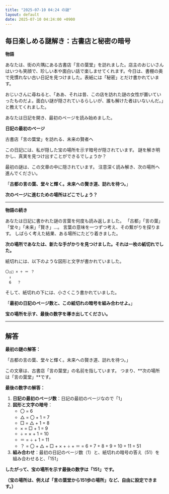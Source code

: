 ```yaml
---
title: "2025-07-10 04:24 の謎"
layout: default
date: 2025-07-10 04:24:00 +0900
---
```

## 毎日楽しめる謎解き：古書店と秘密の暗号

**物語**

あなたは、街の片隅にある古書店「言の葉堂」を訪れました。店主のおじいさんはいつも笑顔で、珍しい本や面白い話で楽しませてくれます。今日は、書棚の奥で見慣れない古い日記を見つけました。表紙には「秘密」とだけ書かれています。

おじいさんに尋ねると、「ああ、それは昔、この店を訪れた謎の女性が置いていったものだよ。面白い謎が隠されているらしいが、誰も解けた者はいないんだ。」と教えてくれました。

あなたは日記を開き、最初のページを読み始めました。

**日記の最初のページ**

古書店「言の葉堂」を訪れる、未来の賢者へ

この日記には、私が隠した宝の場所を示す暗号が隠されています。
謎を解き明かし、真実を見つけ出すことができるでしょうか？

最初の謎は、この文章の中に隠されています。
注意深く読み解き、次の場所へ進んでください。

「**古都の言の葉、堂々と輝く。未来への賢き道、訪れを待つ。**」

**次のページに進むための場所はどこでしょう？**

---

**物語の続き**

あなたは日記に書かれた謎の言葉を何度も読み返しました。
「古都」「言の葉」「堂々」「未来」「賢き」…。
言葉の意味を一つずつ考え、その繋がりを探ります。
しばらく考えた結果、ある場所にたどり着きました。

**次の場所であなたは、新たな手がかりを見つけました。それは一枚の紙切れでした。**

紙切れには、以下のような図形と文字が書かれていました。

```
〇△□ × ÷ ＝ ？
　↓
　6 　？
```

そして、紙切れの下には、小さくこう書かれていました。

「**最初の日記のページ数と、この紙切れの暗号を組み合わせよ。**」

**宝の場所を示す、最後の数字を導き出してください。**

---

## 解答

**最初の謎の解答：**

「古都の言の葉、堂々と輝く。未来への賢き道、訪れを待つ。」

この文章は、古書店「言の葉堂」の名前を指しています。
つまり、**次の場所は「言の葉堂」**です。

**最後の数字の解答：**

1.  **日記の最初のページ数**：日記の最初のページなので「1」
2.  **図形と文字の暗号**：
    *   〇 = 6
    *   △ = 〇 + 1 = 7
    *   □ = △ + 1 = 8
    *   × = □ + 1 = 9
    *   ÷ = × + 1 = 10
    *   ＝ = ÷ + 1 = 11
    *   ？ = 〇 + △ + □ + × + ÷ + ＝ = 6 + 7 + 8 + 9 + 10 + 11 = 51
3.  **組み合わせ**：最初の日記のページ数（1）と、紙切れの暗号の答え（51）を組み合わせると、「151」

**したがって、宝の場所を示す最後の数字は「151」です。**

**（宝の場所は、例えば「言の葉堂から151歩の場所」など、自由に設定できます。）**

